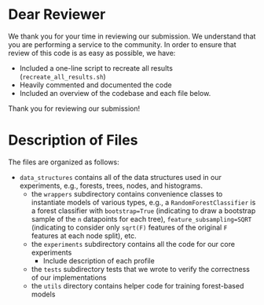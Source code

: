 # Dear Reviewer

We thank you for your time in reviewing our submission. 
We understand that you are performing a service to the community.
In order to ensure that review of this code is as easy as possible, we have:
- Included a one-line script to recreate all results (`recreate_all_results.sh`)
- Heavily commented and documented the code
- Included an overview of the codebase and each file below.

Thank you for reviewing our submission!

# Description of Files

The files are organized as follows:

- `data_structures` contains all of the data structures used in our experiments, e.g., 
forests, trees, nodes, and histograms.
  - the `wrappers` subdirectory contains convenience classes to instantiate models of various types,
  e.g., a `RandomForestClassifier` is a forest classifier with `bootstrap=True` 
  (indicating to draw a bootstrap sample of the `n` datapoints for each tree), `feature_subsampling=SQRT`
  (indicating to consider only `sqrt(F)` features of the original `F` features at each node split), etc.
  - the `experiments` subdirectory contains all the code for our core experiments
    - Include description of each profile
  - the `tests` subdirectory tests that we wrote to verify the correctness of our implementations
  - the `utils` directory contains helper code for training forest-based models
